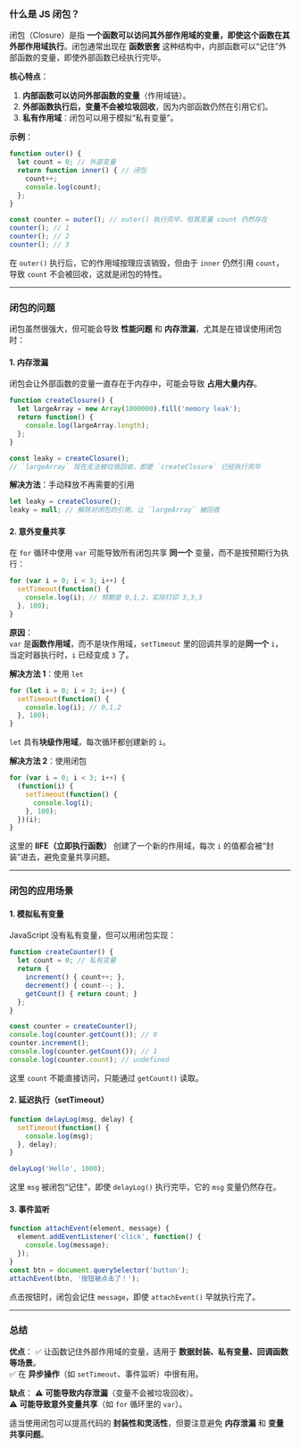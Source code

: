 ### 什么是 JS 闭包？  
闭包（Closure）是指 **一个函数可以访问其外部作用域的变量，即使这个函数在其外部作用域执行**。闭包通常出现在 **函数嵌套** 这种结构中，内部函数可以“记住”外部函数的变量，即使外部函数已经执行完毕。

**核心特点**：
1. **内部函数可以访问外部函数的变量**（作用域链）。
2. **外部函数执行后，变量不会被垃圾回收**，因为内部函数仍然在引用它们。
3. **私有作用域**：闭包可以用于模拟“私有变量”。

**示例**：
```js
function outer() {
  let count = 0; // 外部变量
  return function inner() { // 闭包
    count++;
    console.log(count);
  };
}

const counter = outer(); // outer() 执行完毕，但其变量 count 仍然存在
counter(); // 1
counter(); // 2
counter(); // 3
```
在 `outer()` 执行后，它的作用域按理应该销毁，但由于 `inner` 仍然引用 `count`，导致 `count` 不会被回收，这就是闭包的特性。

---

### 闭包的问题  
闭包虽然很强大，但可能会导致 **性能问题** 和 **内存泄漏**，尤其是在错误使用闭包时：

#### 1. **内存泄漏**  
闭包会让外部函数的变量一直存在于内存中，可能会导致 **占用大量内存**。
```js
function createClosure() {
  let largeArray = new Array(1000000).fill('memory leak');
  return function() {
    console.log(largeArray.length);
  };
}

const leaky = createClosure();
// `largeArray` 现在无法被垃圾回收，即使 `createClosure` 已经执行完毕
```
**解决方法**：手动释放不再需要的引用  
```js
let leaky = createClosure();
leaky = null; // 解除对闭包的引用，让 `largeArray` 被回收
```

#### 2. **意外变量共享**
在 `for` 循环中使用 `var` 可能导致所有闭包共享 **同一个** 变量，而不是按预期行为执行：
```js
for (var i = 0; i < 3; i++) {
  setTimeout(function() {
    console.log(i); // 预期是 0,1,2，实际打印 3,3,3
  }, 100);
}
```
**原因**：  
`var` 是**函数作用域**，而不是块作用域，`setTimeout` 里的回调共享的是**同一个** `i`，当定时器执行时，`i` 已经变成 `3` 了。

**解决方法 1**：使用 `let`
```js
for (let i = 0; i < 3; i++) {
  setTimeout(function() {
    console.log(i); // 0,1,2
  }, 100);
}
```
`let` 具有**块级作用域**，每次循环都创建新的 `i`。

**解决方法 2**：使用闭包
```js
for (var i = 0; i < 3; i++) {
  (function(i) {
    setTimeout(function() {
      console.log(i);
    }, 100);
  })(i);
}
```
这里的 **IIFE（立即执行函数）** 创建了一个新的作用域，每次 `i` 的值都会被“封装”进去，避免变量共享问题。

---

### 闭包的应用场景  
#### 1. **模拟私有变量**  
JavaScript 没有私有变量，但可以用闭包实现：
```js
function createCounter() {
  let count = 0; // 私有变量
  return {
    increment() { count++; },
    decrement() { count--; },
    getCount() { return count; }
  };
}

const counter = createCounter();
console.log(counter.getCount()); // 0
counter.increment();
console.log(counter.getCount()); // 1
console.log(counter.count); // undefined
```
这里 `count` 不能直接访问，只能通过 `getCount()` 读取。

#### 2. **延迟执行（setTimeout）**
```js
function delayLog(msg, delay) {
  setTimeout(function() {
    console.log(msg);
  }, delay);
}

delayLog('Hello', 1000);
```
这里 `msg` 被闭包“记住”，即使 `delayLog()` 执行完毕，它的 `msg` 变量仍然存在。

#### 3. **事件监听**  
```js
function attachEvent(element, message) {
  element.addEventListener('click', function() {
    console.log(message);
  });
}
const btn = document.querySelector('button');
attachEvent(btn, '按钮被点击了！');
```
点击按钮时，闭包会记住 `message`，即使 `attachEvent()` 早就执行完了。

---

### 总结  
**优点**：
✅ 让函数记住外部作用域的变量，适用于 **数据封装、私有变量、回调函数等场景**。  
✅ 在 **异步操作**（如 `setTimeout`、事件监听）中很有用。  

**缺点**：
⚠️ **可能导致内存泄漏**（变量不会被垃圾回收）。  
⚠️ **可能导致意外变量共享**（如 `for` 循环里的 `var`）。  

适当使用闭包可以提高代码的 **封装性和灵活性**，但要注意避免 **内存泄漏** 和 **变量共享问题**。